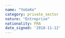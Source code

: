 ```yaml
---
name: "YoGoKo"
category: private_sector
nature: "Entreprise"
nationality: FRA
date_signed: '2018-11-12'
---
```

    